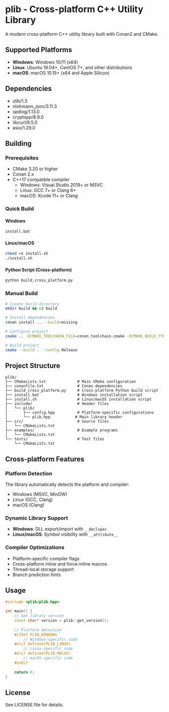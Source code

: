  # plib - Cross-platform C++ Utility Library

A modern cross-platform C++ utility library built with Conan2 and CMake.

## Supported Platforms

- **Windows**: Windows 10/11 (x64)
- **Linux**: Ubuntu 18.04+, CentOS 7+, and other distributions
- **macOS**: macOS 10.15+ (x64 and Apple Silicon)

## Dependencies

- zlib/1.3
- nlohmann_json/3.11.3
- spdlog/1.13.0
- cryptopp/8.9.0
- libcurl/8.5.0
- asio/1.29.0

## Building

### Prerequisites

- CMake 3.20 or higher
- Conan 2.x
- C++17 compatible compiler
  - Windows: Visual Studio 2019+ or MSVC
  - Linux: GCC 7+ or Clang 6+
  - macOS: Xcode 11+ or Clang

### Quick Build

#### Windows
```cmd
install.bat
```

#### Linux/macOS
```bash
chmod +x install.sh
./install.sh
```

#### Python Script (Cross-platform)
```bash
python build_cross_platform.py
```

### Manual Build

```bash
# Create build directory
mkdir build && cd build

# Install dependencies
conan install .. --build=missing

# Configure project
cmake .. -DCMAKE_TOOLCHAIN_FILE=conan_toolchain.cmake -DCMAKE_BUILD_TYPE=Release

# Build project
cmake --build . --config Release
```

## Project Structure

```
plib/
├── CMakeLists.txt              # Main CMake configuration
├── conanfile.txt               # Conan dependencies
├── build_cross_platform.py     # Cross-platform Python build script
├── install.bat                 # Windows installation script
├── install.sh                  # Linux/macOS installation script
├── include/                    # Header files
│   └── plib/
│       ├── config.hpp          # Platform-specific configurations
│       └── plib.hpp           # Main library header
├── src/                        # Source files
│   └── CMakeLists.txt
├── examples/                   # Example programs
│   └── CMakeLists.txt
└── tests/                      # Test files
    └── CMakeLists.txt
```

## Cross-platform Features

### Platform Detection
The library automatically detects the platform and compiler:
- Windows (MSVC, MinGW)
- Linux (GCC, Clang)
- macOS (Clang)

### Dynamic Library Support
- **Windows**: DLL export/import with `__declspec`
- **Linux/macOS**: Symbol visibility with `__attribute__`

### Compiler Optimizations
- Platform-specific compiler flags
- Cross-platform inline and force-inline macros
- Thread-local storage support
- Branch prediction hints

## Usage

```cpp
#include <plib/plib.hpp>

int main() {
    // Get library version
    const char* version = plib::get_version();
    
    // Platform detection
    #ifdef PLIB_WINDOWS
        // Windows-specific code
    #elif defined(PLIB_LINUX)
        // Linux-specific code
    #elif defined(PLIB_MACOS)
        // macOS-specific code
    #endif
    
    return 0;
}
```

## License

See LICENSE file for details.